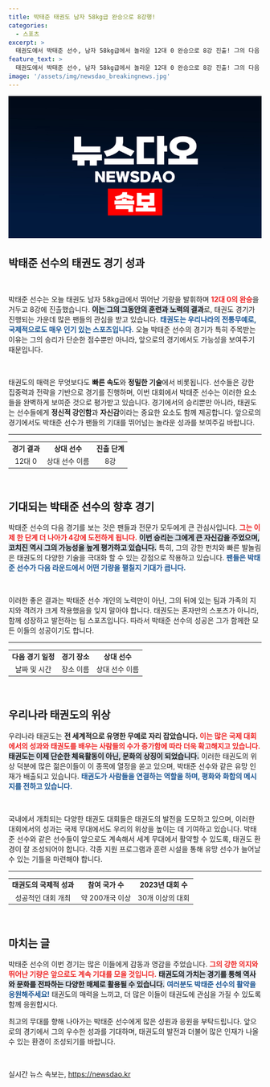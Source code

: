 ```yaml
---
title: 박태준 태권도 남자 58kg급 완승으로 8강행!
categories:
  - 스포츠
excerpt: >
  태권도에서 박태준 선수, 남자 58kg급에서 놀라운 12대 0 완승으로 8강 진출! 그의 다음 경기가 기대됩니다. 스포츠 소식, 놓치지 마세요!
feature_text: >
  태권도에서 박태준 선수, 남자 58kg급에서 놀라운 12대 0 완승으로 8강 진출! 그의 다음 경기가 기대됩니다. 스포츠 소식, 놓치지 마세요!
image: '/assets/img/newsdao_breakingnews.jpg'
---
```


<p><img src="/assets/img/newsdao_breakingnews.jpg" alt="pcversion 속보" /></p>

<h2 data-ke-size="size26">박태준 선수의 태권도 경기 성과</h2>

<p data-ke-size="size16">&nbsp;</p>

<p>박태준 선수는 오늘 태권도 남자 58kg급에서 뛰어난 기량을 발휘하며 <b><span style="color: #ee2323;">12대 0의 완승</span></b>을 거두고 8강에 진출했습니다. <b><span style="background-color: #21538527;">이는 그의 그동안의 훈련과 노력의 결과</span></b>로, 태권도 경기가 진행되는 가운데 많은 팬들의 관심을 받고 있습니다. <b><span style="color: #1a5490;">태권도는 우리나라의 전통무예로, 국제적으로도 매우 인기 있는 스포츠입니다.</span></b> 오늘 박태준 선수의 경기가 특히 주목받는 이유는 그의 승리가 단순한 점수뿐만 아니라, 앞으로의 경기에서도 가능성을 보여주기 때문입니다.</p>

<p data-ke-size="size16">&nbsp;</p>

<p>태권도의 매력은 무엇보다도 <b>빠른 속도</b>와 <b>정밀한 기술</b>에서 비롯됩니다. 선수들은 강한 집중력과 전략을 기반으로 경기를 진행하며, 이번 대회에서 박태준 선수는 이러한 요소들을 완벽하게 보여준 것으로 평가받고 있습니다. 경기에서의 승리뿐만 아니라, 태권도는 선수들에게 <b>정신적 강인함</b>과 <b>자신감</b>이라는 중요한 요소도 함께 제공합니다. 앞으로의 경기에서도 박태준 선수가 팬들의 기대를 뛰어넘는 놀라운 성과를 보여주길 바랍니다.</p>

<hr>

<table style="width: 100%;">
    <tr>
        <td style="text-align: center; height: 17px;"><b>경기 결과</b></td>
        <td style="text-align: center; height: 17px;"><b>상대 선수</b></td>
        <td style="text-align: center; height: 17px;"><b>진출 단계</b></td>
    </tr>
    <tr>
        <td style="text-align: center; height: 17px;">12대 0</td>
        <td style="text-align: center; height: 17px;">상대 선수 이름</td>
        <td style="text-align: center; height: 17px;">8강</td>
    </tr>
</table>

<p data-ke-size="size16">&nbsp;</p>

<h2 data-ke-size="size26">기대되는 박태준 선수의 향후 경기</h2>

<p>박태준 선수의 다음 경기를 보는 것은 팬들과 전문가 모두에게 큰 관심사입니다. <b><span style="color: #ee2323;">그는 이제 한 단계 더 나아가 4강에 도전하게 됩니다.</span></b> <b><span style="background-color: #21538527;">이번 승리는 그에게 큰 자신감을 주었으며, 코치진 역시 그의 가능성을 높게 평가하고 있습니다.</span></b> 특히, 그의 강한 펀치와 빠른 발놀림은 태권도의 다양한 기술을 극대화 할 수 있는 강점으로 작용하고 있습니다. <b><span style="color: #1a5490;">팬들은 박태준 선수가 다음 라운드에서 어떤 기량을 펼칠지 기대가 큽니다.</span></b></p>

<p data-ke-size="size16">&nbsp;</p>

<p>이러한 좋은 결과는 박태준 선수 개인의 노력만이 아닌, 그의 뒤에 있는 팀과 가족의 지지와 격려가 크게 작용했음을 잊지 말아야 합니다. 태권도는 혼자만의 스포츠가 아니라, 함께 성장하고 발전하는 팀 스포츠입니다. 따라서 박태준 선수의 성공은 그가 함께한 모든 이들의 성공이기도 합니다. </p>

<hr>

<table style="width: 100%;">
    <tr>
        <td style="text-align: center; height: 17px;"><b>다음 경기 일정</b></td>
        <td style="text-align: center; height: 17px;"><b>경기 장소</b></td>
        <td style="text-align: center; height: 17px;"><b>상대 선수</b></td>
    </tr>
    <tr>
        <td style="text-align: center; height: 17px;">날짜 및 시간</td>
        <td style="text-align: center; height: 17px;">장소 이름</td>
        <td style="text-align: center; height: 17px;">상대 선수 이름</td>
    </tr>
</table>

<p data-ke-size="size16">&nbsp;</p>

<h2 data-ke-size="size26">우리나라 태권도의 위상</h2>

<p>우리나라 태권도는 <b>전 세계적으로 유명한 무예로 자리 잡았습니다.</b> <b><span style="color: #ee2323;">이는 많은 국제 대회에서의 성과와 태권도를 배우는 사람들의 수가 증가함에 따라 더욱 확고해지고 있습니다.</span></b> <b><span style="background-color: #21538527;">태권도는 이제 단순한 체육활동이 아닌, 문화의 상징이 되었습니다.</span></b> 이러한 태권도의 위상 덕분에 많은 젊은이들이 이 종목에 열정을 쏟고 있으며, 박태준 선수와 같은 유망 인재가 배출되고 있습니다. <b><span style="color: #1a5490;">태권도가 사람들을 연결하는 역할을 하며, 평화와 화합의 메시지를 전하고 있습니다.</span></b></p>

<p data-ke-size="size16">&nbsp;</p>

<p>국내에서 개최되는 다양한 태권도 대회들은 태권도의 발전을 도모하고 있으며, 이러한 대회에서의 성과는 국제 무대에서도 우리의 위상을 높이는 데 기여하고 있습니다. 박태준 선수와 같은 선수들이 앞으로도 계속해서 세계 무대에서 활약할 수 있도록, 태권도 환경이 잘 조성되어야 합니다. 각종 지원 프로그램과 훈련 시설을 통해 유망 선수가 늘어날 수 있는 기틀을 마련해야 합니다. </p>

<hr>

<table style="width: 100%;">
    <tr>
        <td style="text-align: center; height: 17px;"><b>태권도의 국제적 성과</b></td>
        <td style="text-align: center; height: 17px;"><b>참여 국가 수</b></td>
        <td style="text-align: center; height: 17px;"><b>2023년 대회 수</b></td>
    </tr>
    <tr>
        <td style="text-align: center; height: 17px;">성공적인 대회 개최</td>
        <td style="text-align: center; height: 17px;">약 200개국 이상</td>
        <td style="text-align: center; height: 17px;">30개 이상의 대회</td>
    </tr>
</table>

<p data-ke-size="size16">&nbsp;</p>

<h2 data-ke-size="size26">마치는 글</h2>

<p>박태준 선수의 이번 경기는 많은 이들에게 감동과 영감을 주었습니다. <b><span style="color: #ee2323;">그의 강한 의지와 뛰어난 기량은 앞으로도 계속 기대를 모을 것입니다.</span></b> <b><span style="background-color: #21538527;">태권도의 가치는 경기를 통해 역사와 문화를 전파하는 다양한 매체로 활용될 수 있습니다.</span></b> <b><span style="color: #1a5490;">여러분도 박태준 선수의 활약을 응원해주세요!</span></b> 태권도의 매력을 느끼고, 더 많은 이들이 태권도에 관심을 가질 수 있도록 함께 응원합시다. </p>

<p>최고의 무대를 향해 나아가는 박태준 선수에게 많은 성원과 응원을 부탁드립니다. 앞으로의 경기에서 그의 우수한 성과를 기대하며, 태권도의 발전과 더불어 많은 인재가 나올 수 있는 환경이 조성되기를 바랍니다. </p>

<p data-ke-size="size16">&nbsp;</p>
실시간 뉴스 속보는, <a href="https://newsdao.kr" rel="dofollow">https://newsdao.kr</a>


